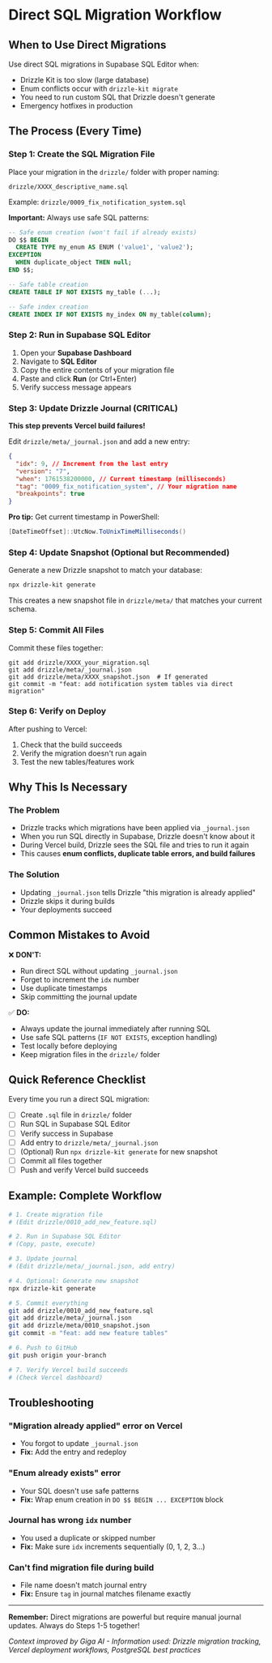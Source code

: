 # Direct SQL Migration Workflow

## When to Use Direct Migrations

Use direct SQL migrations in Supabase SQL Editor when:

- Drizzle Kit is too slow (large database)
- Enum conflicts occur with `drizzle-kit migrate`
- You need to run custom SQL that Drizzle doesn't generate
- Emergency hotfixes in production

## The Process (Every Time)

### Step 1: Create the SQL Migration File

Place your migration in the `drizzle/` folder with proper naming:

```
drizzle/XXXX_descriptive_name.sql
```

Example: `drizzle/0009_fix_notification_system.sql`

**Important:** Always use safe SQL patterns:

```sql
-- Safe enum creation (won't fail if already exists)
DO $$ BEGIN
  CREATE TYPE my_enum AS ENUM ('value1', 'value2');
EXCEPTION
  WHEN duplicate_object THEN null;
END $$;

-- Safe table creation
CREATE TABLE IF NOT EXISTS my_table (...);

-- Safe index creation
CREATE INDEX IF NOT EXISTS my_index ON my_table(column);
```

### Step 2: Run in Supabase SQL Editor

1. Open your **Supabase Dashboard**
2. Navigate to **SQL Editor**
3. Copy the entire contents of your migration file
4. Paste and click **Run** (or Ctrl+Enter)
5. Verify success message appears

### Step 3: Update Drizzle Journal (CRITICAL)

**This step prevents Vercel build failures!**

Edit `drizzle/meta/_journal.json` and add a new entry:

```json
{
  "idx": 9, // Increment from the last entry
  "version": "7",
  "when": 1761538200000, // Current timestamp (milliseconds)
  "tag": "0009_fix_notification_system", // Your migration name
  "breakpoints": true
}
```

**Pro tip:** Get current timestamp in PowerShell:

```powershell
[DateTimeOffset]::UtcNow.ToUnixTimeMilliseconds()
```

### Step 4: Update Snapshot (Optional but Recommended)

Generate a new Drizzle snapshot to match your database:

```bash
npx drizzle-kit generate
```

This creates a new snapshot file in `drizzle/meta/` that matches your current schema.

### Step 5: Commit All Files

Commit these files together:

```
git add drizzle/XXXX_your_migration.sql
git add drizzle/meta/_journal.json
git add drizzle/meta/XXXX_snapshot.json  # If generated
git commit -m "feat: add notification system tables via direct migration"
```

### Step 6: Verify on Deploy

After pushing to Vercel:

1. Check that the build succeeds
2. Verify the migration doesn't run again
3. Test the new tables/features work

## Why This Is Necessary

### The Problem

- Drizzle tracks which migrations have been applied via `_journal.json`
- When you run SQL directly in Supabase, Drizzle doesn't know about it
- During Vercel build, Drizzle sees the SQL file and tries to run it again
- This causes **enum conflicts, duplicate table errors, and build failures**

### The Solution

- Updating `_journal.json` tells Drizzle "this migration is already applied"
- Drizzle skips it during builds
- Your deployments succeed

## Common Mistakes to Avoid

❌ **DON'T:**

- Run direct SQL without updating `_journal.json`
- Forget to increment the `idx` number
- Use duplicate timestamps
- Skip committing the journal update

✅ **DO:**

- Always update the journal immediately after running SQL
- Use safe SQL patterns (`IF NOT EXISTS`, exception handling)
- Test locally before deploying
- Keep migration files in the `drizzle/` folder

## Quick Reference Checklist

Every time you run a direct SQL migration:

- [ ] Create `.sql` file in `drizzle/` folder
- [ ] Run SQL in Supabase SQL Editor
- [ ] Verify success in Supabase
- [ ] Add entry to `drizzle/meta/_journal.json`
- [ ] (Optional) Run `npx drizzle-kit generate` for new snapshot
- [ ] Commit all files together
- [ ] Push and verify Vercel build succeeds

## Example: Complete Workflow

```bash
# 1. Create migration file
# (Edit drizzle/0010_add_new_feature.sql)

# 2. Run in Supabase SQL Editor
# (Copy, paste, execute)

# 3. Update journal
# (Edit drizzle/meta/_journal.json, add entry)

# 4. Optional: Generate new snapshot
npx drizzle-kit generate

# 5. Commit everything
git add drizzle/0010_add_new_feature.sql
git add drizzle/meta/_journal.json
git add drizzle/meta/0010_snapshot.json
git commit -m "feat: add new feature tables"

# 6. Push to GitHub
git push origin your-branch

# 7. Verify Vercel build succeeds
# (Check Vercel dashboard)
```

## Troubleshooting

### "Migration already applied" error on Vercel

- You forgot to update `_journal.json`
- **Fix:** Add the entry and redeploy

### "Enum already exists" error

- Your SQL doesn't use safe patterns
- **Fix:** Wrap enum creation in `DO $$ BEGIN ... EXCEPTION` block

### Journal has wrong `idx` number

- You used a duplicate or skipped number
- **Fix:** Make sure `idx` increments sequentially (0, 1, 2, 3...)

### Can't find migration file during build

- File name doesn't match journal entry
- **Fix:** Ensure `tag` in journal matches filename exactly

---

**Remember:** Direct migrations are powerful but require manual journal updates. Always do Steps 1-5 together!

_Context improved by Giga AI - Information used: Drizzle migration tracking, Vercel deployment workflows, PostgreSQL best practices_

